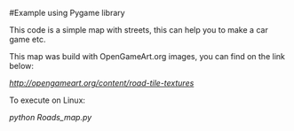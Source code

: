 #Example using Pygame library

This code is a simple map with streets, this can help you to make a car game etc.

This map was build with OpenGameArt.org images, you can find on the link below:

*http://opengameart.org/content/road-tile-textures* 

To execute on Linux:

*python Roads_map.py*
